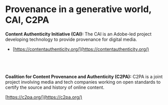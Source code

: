 # Provenance in a generative world, CAI, C2PA

**Content Authenticity Initiative (CAI):** The CAI is an Adobe-led project developing technology to provide provenance for digital media.

* [https://contentauthenticity.org/](https://contentauthenticity.org/)

<figure><img src="../../.gitbook/assets/Screenshot 2024-03-19 at 9.30.13 PM.png" alt=""><figcaption></figcaption></figure>

<figure><img src="../../.gitbook/assets/Screenshot 2024-03-19 at 9.30.22 PM.png" alt=""><figcaption></figcaption></figure>

<figure><img src="../../.gitbook/assets/Screenshot 2024-03-19 at 9.30.27 PM.png" alt=""><figcaption></figcaption></figure>

<figure><img src="../../.gitbook/assets/Screenshot 2024-03-19 at 9.30.36 PM.png" alt=""><figcaption></figcaption></figure>

**Coalition for Content Provenance and Authenticity (C2PA):** C2PA is a joint project involving media and tech companies working on open standards to certify the source and history of online content.

[https://c2pa.org/](https://c2pa.org/)
